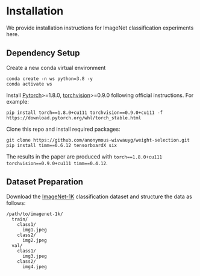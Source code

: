 # Installation

We provide installation instructions for ImageNet classification experiments here.

## Dependency Setup
Create a new conda virtual environment
```
conda create -n ws python=3.8 -y
conda activate ws
```

Install [Pytorch](https://pytorch.org/)>=1.8.0, [torchvision](https://pytorch.org/vision/stable/index.html)>=0.9.0 following official instructions. For example:
```
pip install torch==1.8.0+cu111 torchvision==0.9.0+cu111 -f https://download.pytorch.org/whl/torch_stable.html
```

Clone this repo and install required packages:
```
git clone https://github.com/anonymous-wivwauyg/weight-selection.git
pip install timm==0.6.12 tensorboardX six
```

The results in the paper are produced with `torch==1.8.0+cu111 torchvision==0.9.0+cu111 timm==0.4.12`.

## Dataset Preparation

Download the [ImageNet-1K](http://image-net.org/) classification dataset and structure the data as follows:
```
/path/to/imagenet-1k/
  train/
    class1/
      img1.jpeg
    class2/
      img2.jpeg
  val/
    class1/
      img3.jpeg
    class2/
      img4.jpeg
```
